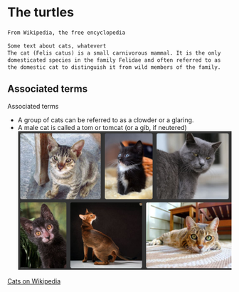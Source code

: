 # The turtles
`From Wikipedia, the free encyclopedia`

```
Some text about cats, whatevert
The cat (Felis catus) is a small carnivorous mammal. It is the only domesticated species in the family Felidae and often referred to as the domestic cat to distinguish it from wild members of the family. 
```


## Associated terms
Associated terms
- A group of cats can be referred to as a clowder or a glaring.
- A male cat is called a tom or tomcat (or a gib, if neutered)
![meinJobcenter](./cats.png)

[Cats on Wikipedia](https://en.wikipedia.org/wiki/Cat)